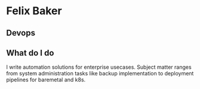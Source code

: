 # Felix Baker
## Devops

## What do I do

I write automation solutions for enterprise usecases.  Subject matter ranges from system administration tasks like backup implementation to deployment pipelines for baremetal and k8s.
